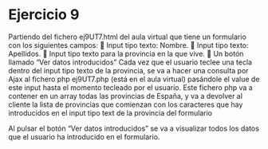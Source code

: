 # Ejercicio 9

Partiendo del fichero ej9UT7.html del aula virtual que tiene un formulario con los siguientes
campos:
     Input tipo texto: Nombre.
     Input tipo texto: Apellidos.
     Input tipo texto para la provincia en la que vive.
     Un botón llamado “Ver datos introducidos”
Cada vez que el usuario teclee una tecla dentro del input tipo texto de la provincia, se va a hacer una
consulta por Ajax al fichero php ej9UT7.php (está en el aula virtual) pasándole el value de este
input hasta el momento tecleado por el usuario. Este fichero php va a contener en un array todas las
provincias de España, y va a devolver al cliente la lista de provincias que comienzan con los
caracteres que hay introducidos en el input tipo text de la provincia del formulario

Al pulsar el botón “Ver datos introducidos” se va a visualizar todos los datos que el usuario ha
introducido en el formulario.
